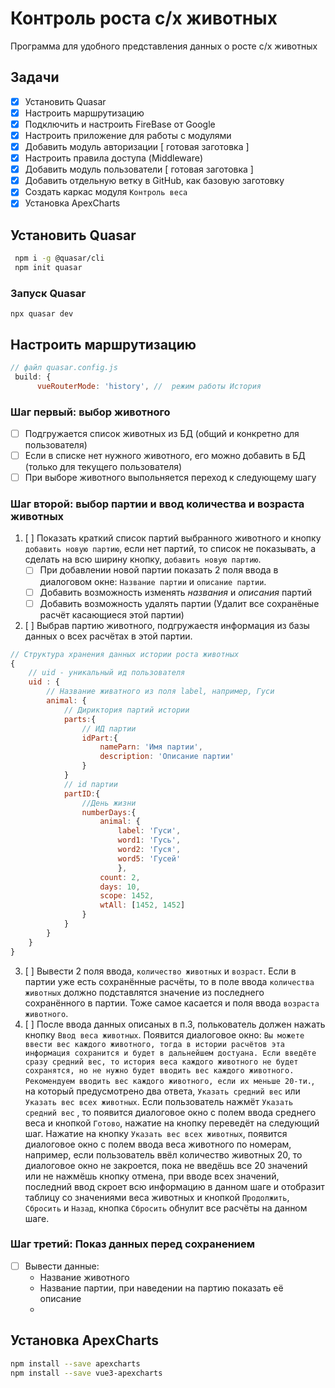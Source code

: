 # Контроль роста с/х животных

Программа для удобного представления данных о росте с/х животных

## Задачи

- [x] Установить Quasar
- [x] Настроить маршрутизацию
- [x] Подключить и настроить FireBase от Google
- [x] Настроить приложение для работы с модулями
- [x] Добавить модуль авторизации [ готовая заготовка ]
- [x] Настроить правила доступа (Middleware)
- [x] Добавить модуль пользователи [ готовая заготовка ]
- [x] Добавить отдельную ветку в GitHub, как базовую заготовку
- [x] Создать каркас модуля `Контроль веса`
- [x] Установка ApexCharts

## Установить Quasar

```bash
 npm i -g @quasar/cli
 npm init quasar
```

### Запуск Quasar

```
npx quasar dev
```

## Настроить маршрутизацию

```js
// файл quasar.config.js
 build: {
      vueRouterMode: 'history', //  режим работы История
```

### Шаг первый: выбор животного

- [ ] Подгружается список животных из БД (общий и конкретно для пользователя)
- [ ] Если в списке нет нужного животного, его можно добавить в БД (только для текущего пользователя)
- [ ] При выборе животного выпольняется переход к следующему шагу

### Шаг второй: выбор партии и ввод количества и возраста животных

1. [ ] Показать краткий список партий выбранного животного и кнопку `добавить новую партию`, если нет партий, то список не показывать, а сделать на всю ширину кнопку, `добавить новую партию`.
   - [ ] При добавлении новой партии показать 2 поля ввода в диалоговом окне: `Название партии` и `описание партии`.
   - [ ] Добавить возможность изменять _названия_ и _описания_ партий
   - [ ] Добавить возможность удалять партии (Удалит все сохранёные расчёт касающиеся этой партии)
2. [ ] Выбрав партию животного, подгружаестя информация из базы данных о всех расчётах в этой партии.

```js
// Структура хранения данных истории роста животных
{
    // uid - уникальный ид пользователя
    uid : {
        // Название живатного из поля label, например, Гуси
        animal: {
            // Дириктория партий истории
            parts:{
                // ИД партии
                idPart:{
                    nameParn: 'Имя партии',
                    description: 'Описание партии'
                }
            }
            // id партии
            partID:{
                //День жизни
                numberDays:{
                    animal: {
                        label: 'Гуси',
                        word1: 'Гусь',
                        word2: 'Гуся',
                        word5: 'Гусей'
                        },
                    count: 2,
                    days: 10,
                    scope: 1452,
                    wtAll: [1452, 1452]
                }
            }
        }
    }
}

```

3. [ ] Вывести 2 поля ввода, `количество животных` и `возраст`. Если в партии уже есть сохранённые расчёты, то в поле ввода `количества животных` должно подставлятся значение из последнего сохранённого в партии. Тоже самое касается и поля ввода `возраста животного`.
4. [ ] После ввода данных описаных в п.3, полькователь должен нажать кнопку `Ввод веса животных`. Появится диалоговое окно: `Вы можете ввести вес каждого животного, тогда в истории расчётов эта информация сохранится и будет в дальнейшем достуана. Если введёте сразу средний вес, то история веса каждого животного не будет сохранятся, но не нужно будет вводить вес каждого животного. Рекомендуем вводить вес каждого животного, если их меньше 20-ти.`, на который предусмотрено два ответа, `Указать средний вес` или `Указать вес всех животных`. Если пользователь нажмёт `Указать средний вес` , то появится диалоговое окно с полем ввода среднего веса и кнопкой `Готово`, нажатие на кнопку переведёт на следующий шаг. Нажатие на кнопку `Указать вес всех животных`, появится диалоговое окно с полем ввода веса животного по номерам, например, если пользователь ввёл количество животных 20, то диалоговое окно не закроется, пока не введёшь все 20 значений или не нажмёшь кнопку отмена, при вводе всех значений, последний ввод скроет всю информацию в данном шаге и отобразит таблицу со значениями веса животных и кнопкой `Продолжить`, `Сбросить` и `Назад`, кнопка `Сбросить` обнулит все расчёты на данном шаге.

### Шаг третий: Показ данных перед сохранением

- [ ] Вывести данные:
  - Название животного
  - Название партии, при наведении на партию показать её описание
  -

## Установка ApexCharts

```bash
npm install --save apexcharts
npm install --save vue3-apexcharts
```
